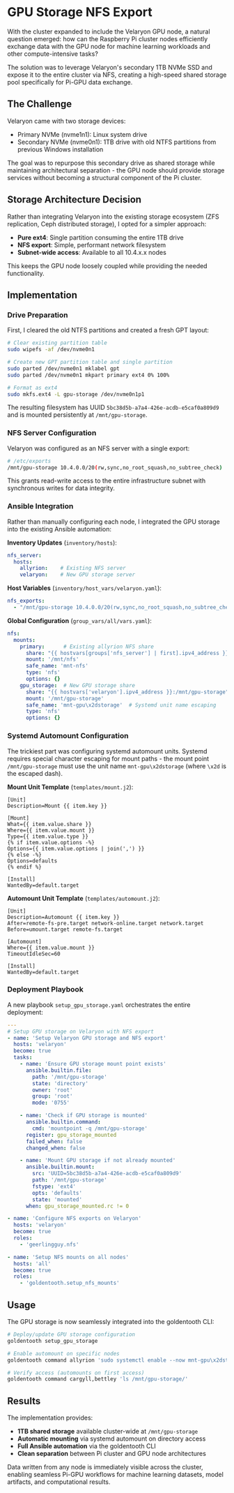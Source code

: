 # GPU Storage NFS Export

With the cluster expanded to include the Velaryon GPU node, a natural question emerged: how can the Raspberry Pi cluster nodes efficiently exchange data with the GPU node for machine learning workloads and other compute-intensive tasks?

The solution was to leverage Velaryon's secondary 1TB NVMe SSD and expose it to the entire cluster via NFS, creating a high-speed shared storage pool specifically for Pi-GPU data exchange.

## The Challenge

Velaryon came with two storage devices:
- Primary NVMe (nvme1n1): Linux system drive
- Secondary NVMe (nvme0n1): 1TB drive with old NTFS partitions from previous Windows installation

The goal was to repurpose this secondary drive as shared storage while maintaining architectural separation - the GPU node should provide storage services without becoming a structural component of the Pi cluster.

## Storage Architecture Decision

Rather than integrating Velaryon into the existing storage ecosystem (ZFS replication, Ceph distributed storage), I opted for a simpler approach:
- **Pure ext4**: Single partition consuming the entire 1TB drive
- **NFS export**: Simple, performant network filesystem
- **Subnet-wide access**: Available to all 10.4.x.x nodes

This keeps the GPU node loosely coupled while providing the needed functionality.

## Implementation

### Drive Preparation

First, I cleared the old NTFS partitions and created a fresh GPT layout:

```bash
# Clear existing partition table
sudo wipefs -af /dev/nvme0n1

# Create new GPT partition table and single partition
sudo parted /dev/nvme0n1 mklabel gpt
sudo parted /dev/nvme0n1 mkpart primary ext4 0% 100%

# Format as ext4
sudo mkfs.ext4 -L gpu-storage /dev/nvme0n1p1
```

The resulting filesystem has UUID `5bc38d5b-a7a4-426e-acdb-e5caf0a809d9` and is mounted persistently at `/mnt/gpu-storage`.

### NFS Server Configuration

Velaryon was configured as an NFS server with a single export:

```bash
# /etc/exports
/mnt/gpu-storage 10.4.0.0/20(rw,sync,no_root_squash,no_subtree_check)
```

This grants read-write access to the entire infrastructure subnet with synchronous writes for data integrity.

### Ansible Integration

Rather than manually configuring each node, I integrated the GPU storage into the existing Ansible automation:

**Inventory Updates** (`inventory/hosts`):
```yaml
nfs_server:
  hosts:
    allyrion:    # Existing NFS server
    velaryon:    # New GPU storage server
```

**Host Variables** (`inventory/host_vars/velaryon.yaml`):
```yaml
nfs_exports:
  - "/mnt/gpu-storage 10.4.0.0/20(rw,sync,no_root_squash,no_subtree_check)"
```

**Global Configuration** (`group_vars/all/vars.yaml`):
```yaml
nfs:
  mounts:
    primary:      # Existing allyrion NFS share
      share: "{{ hostvars[groups['nfs_server'] | first].ipv4_address }}:/mnt/usb1"
      mount: '/mnt/nfs'
      safe_name: 'mnt-nfs'
      type: 'nfs'
      options: {}
    gpu_storage:  # New GPU storage share
      share: "{{ hostvars['velaryon'].ipv4_address }}:/mnt/gpu-storage"
      mount: '/mnt/gpu-storage'
      safe_name: 'mnt-gpu\x2dstorage'  # Systemd unit name escaping
      type: 'nfs'
      options: {}
```

### Systemd Automount Configuration

The trickiest part was configuring systemd automount units. Systemd requires special character escaping for mount paths - the mount point `/mnt/gpu-storage` must use the unit name `mnt-gpu\x2dstorage` (where `\x2d` is the escaped dash).

**Mount Unit Template** (`templates/mount.j2`):
```systemd
[Unit]
Description=Mount {{ item.key }}

[Mount]
What={{ item.value.share }}
Where={{ item.value.mount }}
Type={{ item.value.type }}
{% if item.value.options -%}
Options={{ item.value.options | join(',') }}
{% else -%}
Options=defaults
{% endif %}

[Install]
WantedBy=default.target
```

**Automount Unit Template** (`templates/automount.j2`):
```systemd
[Unit]
Description=Automount {{ item.key }}
After=remote-fs-pre.target network-online.target network.target
Before=umount.target remote-fs.target

[Automount]
Where={{ item.value.mount }}
TimeoutIdleSec=60

[Install]
WantedBy=default.target
```

### Deployment Playbook

A new playbook `setup_gpu_storage.yaml` orchestrates the entire deployment:

```yaml
---
# Setup GPU storage on Velaryon with NFS export
- name: 'Setup Velaryon GPU storage and NFS export'
  hosts: 'velaryon'
  become: true
  tasks:
    - name: 'Ensure GPU storage mount point exists'
      ansible.builtin.file:
        path: '/mnt/gpu-storage'
        state: 'directory'
        owner: 'root'
        group: 'root'
        mode: '0755'

    - name: 'Check if GPU storage is mounted'
      ansible.builtin.command:
        cmd: 'mountpoint -q /mnt/gpu-storage'
      register: gpu_storage_mounted
      failed_when: false
      changed_when: false

    - name: 'Mount GPU storage if not already mounted'
      ansible.builtin.mount:
        src: 'UUID=5bc38d5b-a7a4-426e-acdb-e5caf0a809d9'
        path: '/mnt/gpu-storage'
        fstype: 'ext4'
        opts: 'defaults'
        state: 'mounted'
      when: gpu_storage_mounted.rc != 0

- name: 'Configure NFS exports on Velaryon'
  hosts: 'velaryon'
  become: true
  roles:
    - 'geerlingguy.nfs'

- name: 'Setup NFS mounts on all nodes'
  hosts: 'all'
  become: true
  roles:
    - 'goldentooth.setup_nfs_mounts'
```

## Usage

The GPU storage is now seamlessly integrated into the goldentooth CLI:

```bash
# Deploy/update GPU storage configuration
goldentooth setup_gpu_storage

# Enable automount on specific nodes
goldentooth command allyrion 'sudo systemctl enable --now mnt-gpu\x2dstorage.automount'

# Verify access (automounts on first access)
goldentooth command cargyll,bettley 'ls /mnt/gpu-storage/'
```

## Results

The implementation provides:

- **1TB shared storage** available cluster-wide at `/mnt/gpu-storage`
- **Automatic mounting** via systemd automount on directory access
- **Full Ansible automation** via the goldentooth CLI
- **Clean separation** between Pi cluster and GPU node architectures

Data written from any node is immediately visible across the cluster, enabling seamless Pi-GPU workflows for machine learning datasets, model artifacts, and computational results.
